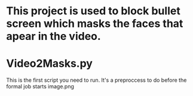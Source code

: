 # This project is used to block bullet screen which masks the faces that apear in the video.
# Video2Masks.py
This is the first script you need to run. It's a preproccess to do before the formal job starts
image.png
